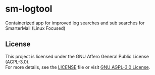 # sm-logtool
Containerized app for improved log searches and sub searches for SmarterMail (Linux Focused)

## License

This project is licensed under the GNU Affero General Public License (AGPL-3.0).  
For more details, see the [LICENSE](LICENSE) file or visit [GNU AGPL-3.0 License](https://www.gnu.org/licenses/agpl-3.0.html).
